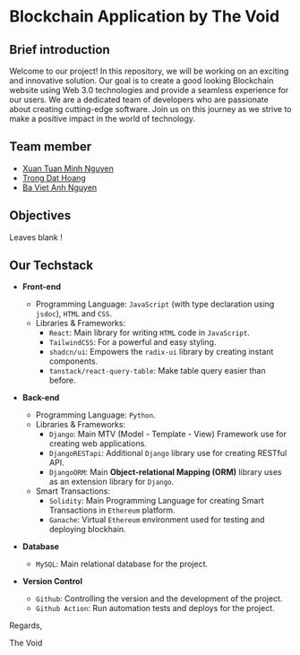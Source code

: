 # Blockchain Application by The Void

## Brief introduction

Welcome to our project! In this repository, we will be working on an exciting and innovative solution. Our goal is to create a good looking Blockchain website using Web 3.0 technologies and provide a seamless experience for our users. We are a dedicated team of developers who are passionate about creating cutting-edge software. Join us on this journey as we strive to make a positive impact in the world of technology.

## Team member

- [Xuan Tuan Minh Nguyen](https://github.com/cobeo2004)
- [Trong Dat Hoang](https://github.com/trongdathoang)
- [Ba Viet Anh Nguyen](https://github.com/vtank4)

## Objectives

Leaves blank !

## Our Techstack

- **Front-end**
  - Programming Language: `JavaScript` (with type declaration using `jsdoc`), `HTML` and `CSS`.
  - Libraries & Frameworks:
    - `React`: Main library for writing `HTML` code in `JavaScript`.
    - `TailwindCSS`: For a powerful and easy styling.
    - `shadcn/ui`: Empowers the `radix-ui` library by creating instant components.
    - `tanstack/react-query-table`: Make table query easier than before.
- **Back-end**
  - Programming Language: `Python`.
  - Libraries & Frameworks:
    - `Django`: Main MTV (Model - Template - View) Framework use for creating web applications.
    - `DjangoRESTapi`: Additional `Django` library use for creating RESTful API.
    - `DjangoORM`: Main **Object-relational Mapping (ORM)** library uses as an extension library for `Django`.
  - Smart Transactions:
    - `Solidity`: Main Programming Language for creating Smart Transactions in `Ethereum` platform.
    - `Ganache`: Virtual `Ethereum` environment used for testing and deploying blockhain.
- **Database**

  - `MySQL`: Main relational database for the project.

- **Version Control**
  - `Github`: Controlling the version and the development of the project.
  - `Github Action`: Run automation tests and deploys for the project.

Regards,

The Void
